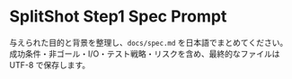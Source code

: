 # SplitShot Step1 Spec Prompt

与えられた目的と背景を整理し、`docs/spec.md` を日本語でまとめてください。成功条件・非ゴール・I/O・テスト戦略・リスクを含め、最終的なファイルは UTF-8 で保存します。
